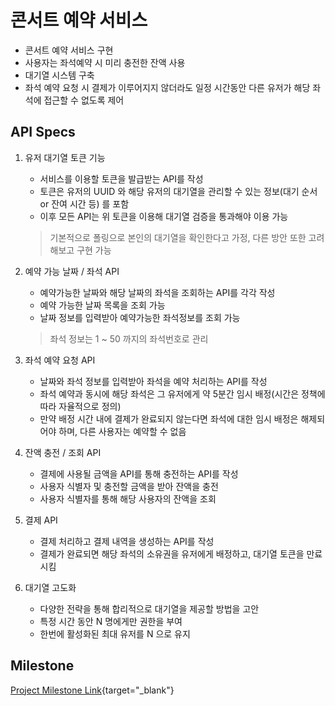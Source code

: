 # 콘서트 예약 서비스
* 콘서트 예약 서비스 구현
* 사용자는 좌석예약 시 미리 충전한 잔액 사용
* 대기열 시스템 구축
* 좌석 예약 요청 시 결제가 이루어지지 않더라도 일정 시간동안 다른 유저가 해당 좌석에 접근할 수 없도록 제어

## API Specs
1. 유저 대기열 토큰 기능
   * 서비스를 이용할 토큰을 발급받는 API를 작성
   * 토큰은 유저의 UUID 와 해당 유저의 대기열을 관리할 수 있는 정보(대기 순서 or 잔여 시간 등) 를 포함
   * 이후 모든 API는 위 토큰을 이용해 대기열 검증을 통과해야 이용 가능
    > 기본적으로 폴링으로 본인의 대기열을 확인한다고 가정, 다른 방안 또한 고려해보고 구현 가능

2. 예약 가능 날짜 / 좌석 API
   * 예약가능한 날짜와 해당 날짜의 좌석을 조회하는 API를 각각 작성
   * 예약 가능한 날짜 목록을 조회 가능
   * 날짜 정보를 입력받아 예약가능한 좌석정보를 조회 가능
    > 좌석 정보는 1 ~ 50 까지의 좌석번호로 관리

3. 좌석 예약 요청 API
   * 날짜와 좌석 정보를 입력받아 좌석을 예약 처리하는 API를 작성
   * 좌석 예약과 동시에 해당 좌석은 그 유저에게 약 5분간 임시 배정(시간은 정책에 따라 자율적으로 정의)
   * 만약 배정 시간 내에 결제가 완료되지 않는다면 좌석에 대한 임시 배정은 해제되어야 하며, 다른 사용자는 예약할 수 없음

4. 잔액 충전 / 조회 API
   * 결제에 사용될 금액을 API를 통해 충전하는 API를 작성
   * 사용자 식별자 및 충전할 금액을 받아 잔액을 충전
   * 사용자 식별자를 통해 해당 사용자의 잔액을 조회

5. 결제 API
   * 결제 처리하고 결제 내역을 생성하는 API를 작성
   * 결제가 완료되면 해당 좌석의 소유권을 유저에게 배정하고, 대기열 토큰을 만료시킴

6. 대기열 고도화
   * 다양한 전략을 통해 합리적으로 대기열을 제공할 방법을 고안
   * 특정 시간 동안 N 명에게만 권한을 부여
   * 한번에 활성화된 최대 유저를 N 으로 유지

## Milestone
[Project Milestone Link](https://github.com/users/Yn3-3xh/projects/1/views/1){target="_blank"}
